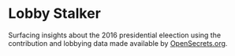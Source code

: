 # Lobby Stalker

Surfacing insights about the 2016 presidential eleection using the contribution and lobbying data made available by [OpenSecrets.org](http://opensecrets.org).
